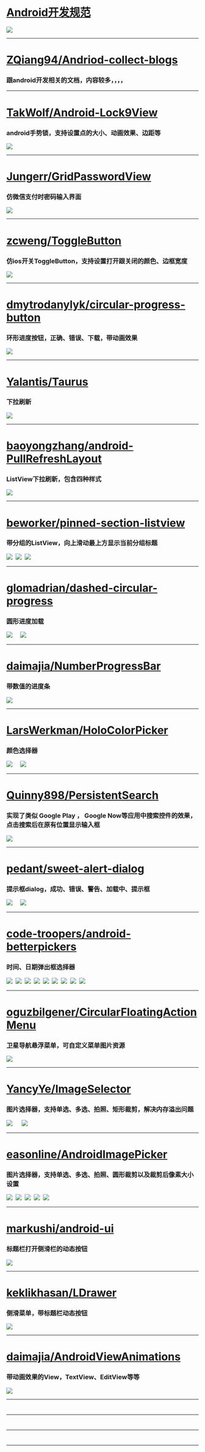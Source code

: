 # <a href="https://github.com/futurice/android-best-practices/blob/master/translations/Chinese/README.cn.md">Android开发规范</a>
![](http://images2015.cnblogs.com/blog/808795/201611/808795-20161109163735827-2042726753.png)
<hr/>

# <a href="https://github.com/ZQiang94/Andriod-collect-blogs">ZQiang94/Andriod-collect-blogs</a>
### 跟android开发相关的文档，内容较多，，，，
<hr/>

# <a href="https://github.com/TakWolf/Android-Lock9View">TakWolf/Android-Lock9View</a>
### android手势锁，支持设置点的大小、动画效果、边距等
![](http://images2015.cnblogs.com/blog/808795/201611/808795-20161109165737780-1725034943.png)
<hr/>

# <a href="https://github.com/Jungerr/GridPasswordView">Jungerr/GridPasswordView</a>
### 仿微信支付时密码输入界面
![](http://images2015.cnblogs.com/blog/808795/201611/808795-20161109180659920-103616632.gif)
<hr/>

# <a href="https://github.com/zcweng/ToggleButton">zcweng/ToggleButton</a>
### 仿ios开关ToggleButton，支持设置打开跟关闭的颜色、边框宽度
![](http://images2015.cnblogs.com/blog/808795/201611/808795-20161109165814139-814549887.gif)
<hr/>

# <a href="https://github.com/dmytrodanylyk/circular-progress-button">dmytrodanylyk/circular-progress-button</a>
### 环形进度按钮，正确、错误、下载，带动画效果
![](http://images2015.cnblogs.com/blog/808795/201611/808795-20161109181515420-292364442.gif)
<hr/>

# <a href="https://github.com/Yalantis/Taurus">Yalantis/Taurus</a>
### 下拉刷新
![](http://images2015.cnblogs.com/blog/808795/201611/808795-20161109170752842-1461703507.gif)
<hr/>

# <a href="https://github.com/baoyongzhang/android-PullRefreshLayout">baoyongzhang/android-PullRefreshLayout</a>
### ListView下拉刷新，包含四种样式
![](http://images2015.cnblogs.com/blog/808795/201611/808795-20161109171230358-809332038.gif)
<hr/>

# <a href="https://github.com/beworker/pinned-section-listview">beworker/pinned-section-listview</a>
### 带分组的ListView，向上滑动最上方显示当前分组标题
![](http://images2015.cnblogs.com/blog/808795/201611/808795-20161110110412420-1824521441.png)&nbsp;&nbsp;![](http://images2015.cnblogs.com/blog/808795/201611/808795-20161110110431233-755332617.png)&nbsp;&nbsp;![](http://images2015.cnblogs.com/blog/808795/201611/808795-20161110110439186-2110470098.png)
<hr/>

# <a href="https://github.com/glomadrian/dashed-circular-progress">glomadrian/dashed-circular-progress</a>
### 圆形进度加载
![](http://images2015.cnblogs.com/blog/808795/201611/808795-20161109172856452-1466817502.png)&nbsp;&nbsp;&nbsp;&nbsp;
![](http://images2015.cnblogs.com/blog/808795/201611/808795-20161109172913311-1502683871.png)
<hr/>

# <a href="https://github.com/daimajia/NumberProgressBar">daimajia/NumberProgressBar</a>
### 带数值的进度条
![](http://images2015.cnblogs.com/blog/808795/201611/808795-20161109172030499-1528302165.gif)
<hr/>

# <a href="https://github.com/LarsWerkman/HoloColorPicker">LarsWerkman/HoloColorPicker</a>
### 颜色选择器
![](http://images2015.cnblogs.com/blog/808795/201611/808795-20161109172336811-541071876.png)&nbsp;&nbsp;&nbsp;&nbsp;
![](http://images2015.cnblogs.com/blog/808795/201611/808795-20161109172457436-2139398962.png)
<hr/>

# <a href="https://github.com/Quinny898/PersistentSearch">Quinny898/PersistentSearch</a>
### 实现了类似 Google Play ， Google Now等应用中搜索控件的效果，点击搜索后在原有位置显示输入框
![](http://images2015.cnblogs.com/blog/808795/201611/808795-20161109173809030-413267655.gif)
<hr/>

# <a href="https://github.com/pedant/sweet-alert-dialog">pedant/sweet-alert-dialog</a>
### 提示框dialog，成功、错误、警告、加载中、提示框
![](http://images2015.cnblogs.com/blog/808795/201611/808795-20161109174222264-90257103.gif)&nbsp;&nbsp;&nbsp;&nbsp;
![](http://images2015.cnblogs.com/blog/808795/201611/808795-20161109174610592-1569055124.gif)
<hr/>

# <a href="https://github.com/code-troopers/android-betterpickers">code-troopers/android-betterpickers</a>
### 时间、日期弹出框选择器
![](http://images2015.cnblogs.com/blog/808795/201611/808795-20161110111138155-322975358.png)&nbsp;&nbsp;![](http://images2015.cnblogs.com/blog/808795/201611/808795-20161110111153186-265127780.png)&nbsp;&nbsp;![](http://images2015.cnblogs.com/blog/808795/201611/808795-20161110111159327-2072839621.png)&nbsp;&nbsp;![](http://images2015.cnblogs.com/blog/808795/201611/808795-20161110111205967-1148208090.png)&nbsp;&nbsp;![](http://images2015.cnblogs.com/blog/808795/201611/808795-20161110111213061-1717989015.png)&nbsp;&nbsp;![](http://images2015.cnblogs.com/blog/808795/201611/808795-20161110111218920-1223998418.png)&nbsp;&nbsp;![](http://images2015.cnblogs.com/blog/808795/201611/808795-20161110111225202-1576463124.png)&nbsp;&nbsp;![](http://images2015.cnblogs.com/blog/808795/201611/808795-20161110111230811-1722241657.png)&nbsp;&nbsp;![](http://images2015.cnblogs.com/blog/808795/201611/808795-20161110111236717-643503630.png)
<hr/>

# <a href="https://github.com/oguzbilgener/CircularFloatingActionMenu">oguzbilgener/CircularFloatingActionMenu</a>
### 卫星导航悬浮菜单，可自定义菜单图片资源
![](http://images2015.cnblogs.com/blog/808795/201611/808795-20161109175327233-1393537018.gif)
<hr/>

# <a href="https://github.com/YancyYe/ImageSelector">YancyYe/ImageSelector</a>
### 图片选择器，支持单选、多选、拍照、矩形裁剪，解决内存溢出问题
![](http://images2015.cnblogs.com/blog/808795/201611/808795-20161109175546389-1552809015.png)&nbsp;&nbsp;&nbsp;&nbsp;&nbsp;
![](http://images2015.cnblogs.com/blog/808795/201611/808795-20161109175609436-1101953787.png)
<hr/>

# <a href="https://github.com/easonline/AndroidImagePicker">easonline/AndroidImagePicker</a>
### 图片选择器，支持单选、多选、拍照、圆形裁剪以及裁剪后像素大小设置
![](http://images2015.cnblogs.com/blog/808795/201611/808795-20161109180104717-1006876602.png)&nbsp;&nbsp;![](http://images2015.cnblogs.com/blog/808795/201611/808795-20161109180116858-1456206197.png)&nbsp;&nbsp;![](http://images2015.cnblogs.com/blog/808795/201611/808795-20161109180125092-1120765264.png)&nbsp;&nbsp;![](http://images2015.cnblogs.com/blog/808795/201611/808795-20161109180140436-2121713926.png)&nbsp;&nbsp;![](http://images2015.cnblogs.com/blog/808795/201611/808795-20161109180147389-38322669.png)
<hr/>

# <a href="https://github.com/markushi/android-ui">markushi/android-ui</a>
### 标题栏打开侧滑栏的动态按钮
![](http://images2015.cnblogs.com/blog/808795/201611/808795-20161109180417717-1241867077.gif)
<hr/>

# <a href="https://github.com/keklikhasan/LDrawer">keklikhasan/LDrawer</a>
### 侧滑菜单，带标题栏动态按钮
![](http://images2015.cnblogs.com/blog/808795/201611/808795-20161109180948170-1614699869.gif)
<hr/>

# <a href="https://github.com/daimajia/AndroidViewAnimations">daimajia/AndroidViewAnimations</a>
### 带动画效果的View，TextView、EditView等等
![](http://images2015.cnblogs.com/blog/808795/201611/808795-20161110105924139-1723774730.gif)
<hr/>

# <a href=""></a>
### 

<hr/>

# <a href=""></a>
### 

<hr/>

# <a href=""></a>
### 

<hr/>



